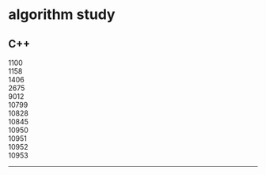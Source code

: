 # algorithm study
  
  
  

## C++

1100  
1158  
1406  
2675  
9012  
10799  
10828  
10845  
10950  
10951  
10952  
10953  
  
  
---
